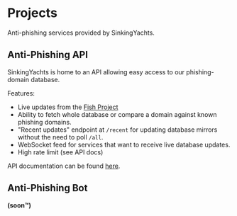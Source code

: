# Projects

Anti-phishing services provided by SinkingYachts.



## Anti-Phishing API

SinkingYachts is home to an API allowing easy access to our phishing-domain database.

Features:

- Live updates from the [Fish Project](https://discordresources.com/wiki/resources/unofficial-servers#the-fish-project)
- Ability to fetch whole database or compare a domain against known phishing domains.
- "Recent updates" endpoint at ``/recent`` for updating database mirrors without the need to poll ``/all``.
- WebSocket feed for services that want to receive live database updates.
- High rate limit (see API docs)

API documentation can be found [here](https://phish.sinking.yachts/docs).



## Anti-Phishing Bot

**(soon™)**

